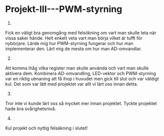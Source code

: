 # Projekt-III---PWM-styrning

1.
Fick en väligt bra genomgång med felsökning om vart man skulle leta när vissa saker hände. Helt enkelt veta vart man börja vilket är tufft för nybörjare.
Lärde mig hur PWM-styrning fungerar och hur man implementerar den.
Lärt mig de mesta om hur man AD-omvandlar.

2.
Att komma ihåg vilka register man skulle använda och vart man skulle aktivera dem.
Kombinera AD-omvandling, LED-vektor och PWM-styrning var en riktig utmaning att få ihop i huvudet men gick till slut och var väldigt kul.
Det som var lätt med projektet var allt vi lärt oss innan detta.

3.
Tror inte vi kunde lärt oss så mycket mer innan projektet. Tyckte projektet hade bra svårighetsnivå.

4.
Kul projekt och nyttig felsäkning i slutet!
